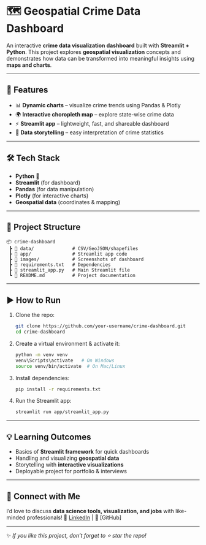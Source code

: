 # 🗺️ Geospatial Crime Data Dashboard

An interactive **crime data visualization dashboard** built with **Streamlit + Python**.
This project explores **geospatial visualization** concepts and demonstrates how data can be transformed into meaningful insights using **maps and charts**.

---

## 🚀 Features

* 📊 **Dynamic charts** – visualize crime trends using Pandas & Plotly
* 🌍 **Interactive choropleth map** – explore state-wise crime data
* ⚡ **Streamlit app** – lightweight, fast, and shareable dashboard
* 🔎 **Data storytelling** – easy interpretation of crime statistics

---

## 🛠️ Tech Stack

* **Python** 🐍
* **Streamlit** (for dashboard)
* **Pandas** (for data manipulation)
* **Plotly** (for interactive charts)
* **Geospatial data** (coordinates & mapping)

---

## 📂 Project Structure

```
📦 crime-dashboard
 ┣ 📂 data/              # CSV/GeoJSON/shapefiles
 ┣ 📂 app/               # Streamlit app code
 ┣ 📂 images/            # Screenshots of dashboard
 ┣ 📜 requirements.txt   # Dependencies
 ┣ 📜 streamlit_app.py   # Main Streamlit file
 ┗ 📜 README.md          # Project documentation
```

---

## ▶️ How to Run

1. Clone the repo:

   ```bash
   git clone https://github.com/your-username/crime-dashboard.git
   cd crime-dashboard
   ```

2. Create a virtual environment & activate it:

   ```bash
   python -m venv venv
   venv\Scripts\activate   # On Windows
   source venv/bin/activate  # On Mac/Linux
   ```

3. Install dependencies:

   ```bash
   pip install -r requirements.txt
   ```

4. Run the Streamlit app:

   ```bash
   streamlit run app/streamlit_app.py
   ```

---

## 💡 Learning Outcomes

* Basics of **Streamlit framework** for quick dashboards
* Handling and visualizing **geospatial data**
* Storytelling with **interactive visualizations**
* Deployable project for portfolio & interviews

---

## 🤝 Connect with Me

I’d love to discuss **data science tools, visualization, and jobs** with like-minded professionals!
📌 [LinkedIn](www.linkedin.com/in/harinijeyashree) | 🐙 [GitHub]

---

✨ *If you like this project, don’t forget to ⭐ star the repo!*
